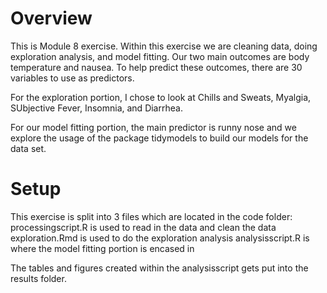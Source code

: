 # Overview

This is Module 8 exercise. Within this exercise we are cleaning data, doing exploration analysis, and model fitting. Our two main outcomes are body temperature and nausea. To help predict these outcomes, there are 30 variables  to use as predictors. 

For the exploration portion, I chose to look at Chills and Sweats, Myalgia, SUbjective Fever, Insomnia, and Diarrhea.

For our model fitting portion, the main predictor is runny nose and we explore the usage of the package tidymodels to build our models for the data set. 


# Setup

This exercise is split into 3 files which are located in the code folder:
    processingscript.R is used to read in the data and clean the data
    exploration.Rmd is used to do the exploration analysis
    analysisscript.R is where the model fitting portion is encased in
    
The tables and figures created within the analysisscript gets put into the results folder.


